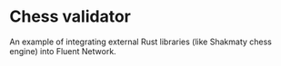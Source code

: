 # Chess validator

An example of integrating external Rust libraries (like Shakmaty chess engine) into Fluent Network.
